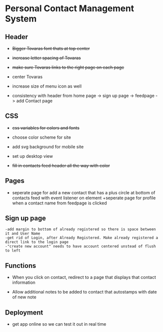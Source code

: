 # Personal Contact Management System

## Header

- ~~Bigger Tovaras font thats at top center~~

- ~~increase letter spacing of Tovaras~~

- ~~make sure Tovaras links to the right page on each page~~

- center Tovaras

- increase size of menu icon as well

- consistency with header from home page -> sign up page -> feedpage -> add Contact page

## CSS

- ~~css variables for colors and fonts~~

- choose color scheme for site

- add svg background for mobile site

- set up desktop view

- ~~fill in contacts feed header all the way with color~~

## Pages

- seperate page for add a new contact that has a plus circle at bottom of contacts feed with event listener on element
  +seperate page for profile when a contact name from feedpage is clicked

## Sign up page

    -add margin to bottom of already registered so there is space between it and User Name
    -get rid of Login, after Already Registered. Make already registered a direct link to the login page
    -"create new account" needs to have account centered unstead of flush to left

## Functions

- When you click on contact, redirect to a page that displays that contact information

- Allow additional notes to be added to contact that autostamps with date of new note

## Deployment

- get app online so we can test it out in real time
